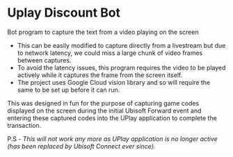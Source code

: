# Uplay Discount Bot
Bot program to capture the text from a video playing on the screen

- This can be easily modified to capture directly from a livestream but due to network latency, we could miss a large chunk of video frames between captures.
- To avoid the latency issues, this program requires the video to be played actively while it captures the frame from the screen itself.
- The project uses Google Cloud vision library and so will require the same to be set up before it can run.

This was designed in fun for the purpose of capturing game codes displayed on the screen during the initial Ubisoft Forward event and entering these captured codes into the UPlay application to complete the transaction.

P.S - *This will not work any more as UPlay application is no longer active (has been replaced by Ubisoft Connect ever since).*





